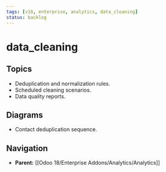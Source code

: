 ```yaml
---
tags: [v18, enterprise, analytics, data_cleaning]
status: backlog
---
```

# data_cleaning

## Topics
- Deduplication and normalization rules.
- Scheduled cleaning scenarios.
- Data quality reports.

## Diagrams
- Contact deduplication sequence.






## Navigation
- **Parent:** [[Odoo 18/Enterprise Addons/Analytics/Analytics]]
